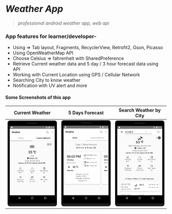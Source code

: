 # *Weather App*
> _professional android weather app, web api_

### App features for learner/developer-
* Using => Tab layout, Fragments, RecyclerView, Retrofit2, Gson, Picasso
* Using OpenWeatherMap API 
* Choose Celsius => fahrenheit  with SharedPreference
* Retrieve Current weather data and 5 day / 3 hour forecast data using API
* Working with Current Location using GPS / Cellular Network
* Searching City to know weather
* Notification with UV alert and more

#### Some Screenshots of this app
 Current Weather                            | 5 Days Forecast                             | Search Weather by City                         		                    
:------------------------------------------:|:-------------------------------------------:|:-------------------------------------------:
 <img src="files/currentW.png" width="200"> | <img src="files/forecastW.png" width="200"> | <img src="files/searchW.png" width="200"> 

